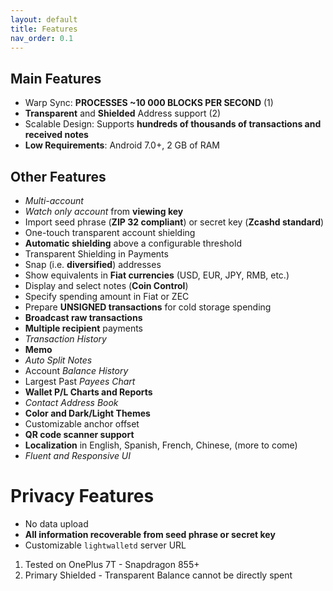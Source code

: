 ```yaml
---
layout: default
title: Features
nav_order: 0.1
---
```


## Main Features

- Warp Sync: **PROCESSES ~10 000 BLOCKS PER SECOND** (1) 
- **Transparent** and **Shielded** Address support (2)
- Scalable Design: Supports **hundreds of thousands of transactions and received notes**
- **Low Requirements**: Android 7.0+, 2 GB of RAM

## Other Features

- *Multi-account*
- *Watch only account* from **viewing key**
- Import seed phrase (**ZIP 32 compliant**) or secret key (**Zcashd standard**)
- One-touch transparent account shielding
- **Automatic shielding** above a configurable threshold
- Transparent Shielding in Payments 
- Snap (i.e. **diversified**) addresses 
- Show equivalents in **Fiat currencies** (USD, EUR, JPY, RMB, etc.)
- Display and select notes (**Coin Control**)
- Specify spending amount in Fiat or ZEC
- Prepare **UNSIGNED transactions** for cold storage spending
- **Broadcast raw transactions**
- **Multiple recipient** payments
- *Transaction History*
- **Memo**
- *Auto Split Notes*
- Account *Balance History*
- Largest Past *Payees Chart*
- **Wallet P/L Charts and Reports**
- *Contact Address Book*
- **Color and Dark/Light Themes**
- Customizable anchor offset
- **QR code scanner support**
- **Localization** in English, Spanish, French, Chinese, (more to come)
- *Fluent and Responsive UI*

# Privacy Features

- No data upload
- **All information recoverable from seed phrase or secret key**
- Customizable `lightwalletd` server URL

1. Tested on OnePlus 7T - Snapdragon 855+
2. Primary Shielded - Transparent Balance cannot be directly spent